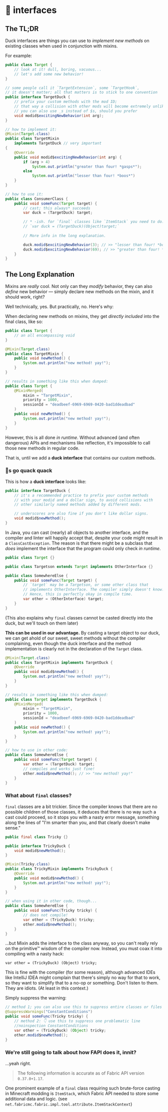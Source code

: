 # 🦆 interfaces

## The TL;DR
Duck interfaces are things you can use to *implement new methods* on existing classes when used in conjunction with mixins.

For example:
```java
public class Target {
    // look at it! dull, boring, vacuous...
    // let's add some new behavior!
}

// some people call it `TargetExtension`, some `TargetHook`,
// it doesn't matter; all that matters is to stick to one convention
public interface TargetDuck {
    // prefix your custom methods with the mod ID;
    // that way a collision with other mods will become extremely unlikely
    // you can also use _s instead of $s, should you prefer
    void modid$excitingNewBehavior(int arg);
}

// how to implement it:
@Mixin(Target.class)
public class TargetMixin
    implements TargetDuck // very important
{
    @Override
    public void modid$excitingNewBehavior(int arg) {
        if (arg > 4)
            System.out.println("greater than four! *gasps*");
        else
            System.out.println("lesser than four! *boos*")
    }
}

// how to use it:
public class ConsumerClass {
    public void someFunc(Target target) {
        // cast; this always* succeeds
        var duck = (TargetDuck) target;

        // * -ish. for `final` classes like `ItemStack` you need to do:
        // `var duck = (TargetDuck)(Object)target;`
        
        // More info in the long explanation.

        duck.modid$excitingNewBehavior(3); // >> "lesser than four! *boos*"
        duck.modid$excitingNewBehavior(69); // >> "greater than four! *gasps*"
    }
}
```

## The Long Explanation
Mixins are *really* cool. Not only can they *modify* behavior, they can also *define* new behavior — simply declare new methods on the mixin, and it should work, right?

Well technically, yes. But practically, no. Here's why:

When declaring new methods on mixins, they get *directly included* into the final class, like so:
```java
public class Target {
    // an all encompassing void
}

@Mixin(Target.class)
public class TargetMixin {
    public void newMethod() {
        System.out.println("new method! yay!");
    }
}

// results in something like this when dumped:
public class Target {
    @MixinMerged(
        mixin = "TargetMixin",
        priority = 1000,
        sessionId = "deadbeef-6969-6969-0420-bad1ddeadbad"
    )
    public void newMethod() {
        System.out.println("new method! yay!");
    }
}
```

However, this is all done *in runtime*. Without advanced (and often dangerous) APIs and mechanisms like reflection, it's impossible to call those new methods in regular code.

That is, until we add a **duck interface** that contains our custom methods.

### 🦆s go quack quack
This is how a **duck interface** looks like:

```java
public interface TargetDuck {
    // it's a recommended practice to prefix your custom methods
    // with your modid and a dollar sign, to avoid collisions with
    // other similarly named methods added by different mods.

    // underscores are also fine if you don't like dollar signs.
    void modid$newMethod();
}
```

In Java, you can cast (nearly) all objects to another interface, and the compiler and linter will happily accept that, despite your code might result in a `ClassCastException`. The reason is that there might be a subclass that *does* implement the interface that the program could only check *in runtime*.
```java
public class Target {}

public class Targetson extends Target implements OtherInterface {}

public class SomewhereElse {
    public void someFunc(Target target) {
        // `target` may be a Targetson, or some other class that
        // implements OtherInterface. The compiler simply doesn't know.
        // Hence, this is perfectly okay in compile time.
        var other = (OtherInterface) target;
    }
}
```

(This also explains why `final` classes cannot be casted directly into the duck, but we'll touch on them later)

**This can be used in our advantage.**
By casting a target object to our duck, we can get ahold of our sweet, sweet methods without the compiler complaining, even though the duck interface and the method implementation is clearly not in the declaration of the `Target` class.

```java
@Mixin(Target.class)
public class TargetMixin implements TargetDuck {
    @Override
    public void modid$newMethod() {
        System.out.println("new method! yay!");
    }
}

// results in something like this when dumped:
public class Target implements TargetDuck {
    @MixinMerged(
        mixin = "TargetMixin",
        priority = 1000,
        sessionId = "deadbeef-6969-6969-0420-bad1ddeadbad"
    )
    public void newMethod() {
        System.out.println("new method! yay!");
    }
}

// how to use in other code:
public class SomewhereElse {
    public void someFunc(Target target) {
        var other = (TargetDuck) target;
        // compiles and works just fine!
        other.modid$newMethod(); // >> "new method! yay!"
    }
}
```

### What about `final` classes?

`final` classes are a bit trickier. Since the compiler knows that there are no possible children of those classes, it deduces that there is no way such a cast could proceed, so it stops you with a nasty error message, something along the lines of "I'm smarter than you, and that clearly doesn't make sense."

```java
public final class Tricky {}

public interface TrickyDuck {
    void modid$newMethod();
}

@Mixin(Tricky.class)
public class TrickyMixin implements TrickyDuck {
    @Override
    public void modid$newMethod() {
        System.out.println("new method! yay!");
    }
}

// when using it in other code, though...
public class SomewhereElse {
    public void someFunc(Tricky tricky) {
        // does not compile!
        var other = (TrickyDuck) tricky;
        other.modid$newMethod();
    }
}
```

...but Mixin adds the interface to the class anyway, so you can't really rely on the primitive™ wisdom of the compiler now. Instead, you must coax it into compiling with a nasty hack:

`var other = (TrickyDuck) (Object) tricky;`

This is fine with the compiler (for some reason), although advanced IDEs like IntelliJ IDEA might complain that there's simply no way for that to work, so they want to simplify that to a no-op or something. Don't listen to them. They are idiots. (At least in this context.)

Simply suppress the warning:
```java
// method 1; you can also use this to suppress entire classes or files
@SuppressWarnings("ConstantConditions") 
public void someFunc(Tricky tricky) {
    // method 2: 👇 use this to suppress one problematic line
    //noinspection ConstantConditions
    var other = (TrickyDuck) (Object) tricky;
    other.modid$newMethod();
}
```

### We're still going to talk about how FAPI does it, innit?
...yeah right.
> The following information is accurate as of Fabric API version `0.37.0+1.17`.

One prominent example of a `final` class requiring such brute-force casting in Minecraft modding is `ItemStack`, which Fabric API needed to store some additional data and logic. (see `net.fabricmc.fabric.impl.tool.attribute.ItemStackContext`)
